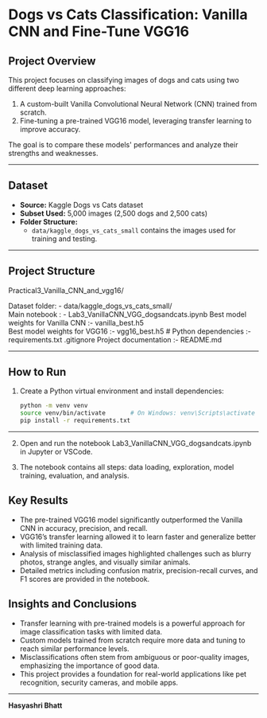 # Dogs vs Cats Classification: Vanilla CNN and Fine-Tune VGG16

## Project Overview
This project focuses on classifying images of dogs and cats using two different deep learning approaches:  
1. A custom-built Vanilla Convolutional Neural Network (CNN) trained from scratch.  
2. Fine-tuning a pre-trained VGG16 model, leveraging transfer learning to improve accuracy.

The goal is to compare these models' performances and analyze their strengths and weaknesses.

---

## Dataset
- **Source:** Kaggle Dogs vs Cats dataset  
- **Subset Used:** 5,000 images (2,500 dogs and 2,500 cats)  
- **Folder Structure:**  
  - `data/kaggle_dogs_vs_cats_small` contains the images used for training and testing.

---

## Project Structure
Practical3_Vanilla_CNN_and_vgg16/

Dataset folder: - data/kaggle_dogs_vs_cats_small/  
Main notebook : - Lab3_VanillaCNN_VGG_dogsandcats.ipynb 
Best model weights for Vanilla CNN :- vanilla_best.h5  
Best model weights for VGG16 :- vgg16_best.h5 #
Python dependencies :- requirements.txt 
.gitignore
Project documentation :- README.md 


---

## How to Run
1. Create a Python virtual environment and install dependencies:  
   ```bash
   python -m venv venv
   source venv/bin/activate       # On Windows: venv\Scripts\activate
   pip install -r requirements.txt

----
2. Open and run the notebook Lab3_VanillaCNN_VGG_dogsandcats.ipynb in Jupyter or VSCode.

3. The notebook contains all steps: data loading, exploration, model training, evaluation, and analysis.

## Key Results

- The pre-trained VGG16 model significantly outperformed the Vanilla CNN in accuracy, precision, and recall.
- VGG16’s transfer learning allowed it to learn faster and generalize better with limited training data.
- Analysis of misclassified images highlighted challenges such as blurry photos, strange angles, and visually similar animals.
- Detailed metrics including confusion matrix, precision-recall curves, and F1 scores are provided in the notebook.

## Insights and Conclusions

- Transfer learning with pre-trained models is a powerful approach for image classification tasks with limited data.
- Custom models trained from scratch require more data and tuning to reach similar performance levels.
- Misclassifications often stem from ambiguous or poor-quality images, emphasizing the importance of good data.
- This project provides a foundation for real-world applications like pet recognition, security cameras, and mobile apps.

---

**Hasyashri Bhatt**
